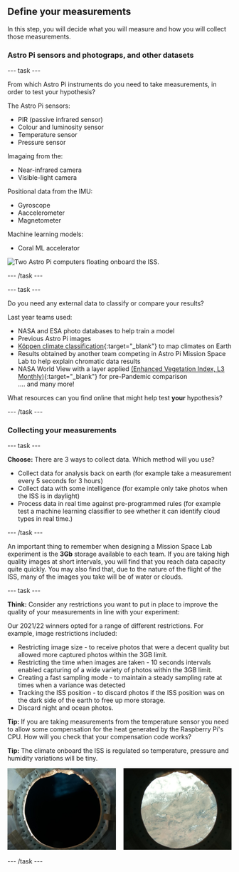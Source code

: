 ## Define your measurements

In this step, you will decide what you will measure and how you will collect those measurements. 

### Astro Pi sensors and photograps, and other datasets

--- task ---

From which Astro Pi instruments do you need to take measurements, in order to test your hypothesis?

The Astro Pi sensors:
+ PIR (passive infrared sensor)
+ Colour and luminosity sensor
+ Temperature sensor
+ Pressure sensor

Imagaing from the:
+ Near-infrared camera
+ Visible-light camera 

Positional data from the IMU:
+ Gyroscope 
+ Aaccelerometer
+ Magnetometer

Machine learning models:
+ Coral ML accelerator

![Two Astro Pi computers floating onboard the ISS.](images/AP_spin.gif)

--- /task ---

--- task ---

Do you need any external data to classify or compare your results?

Last year teams used: 

+ NASA and ESA photo databases to help train a model 
+ Previous Astro Pi images
+ [Köppen climate classification](https://en.wikipedia.org/wiki/K%C3%B6ppen_climate_classification){:target="_blank"} to map climates on Earth 
+ Results obtained by another team competing in Astro Pi Mission Space Lab to help explain  chromatic data results
+ NASA World View with a layer applied [(Enhanced Vegetation Index, L3 Monthly)](https://lpdaac.usgs.gov/products/mod13a3v061/){:target="_blank"} for pre-Pandemic comparison  
.... and many more!

What resources can you find online that might help test **your** hypothesis?

--- /task ---

### Collecting your measurements

--- task ---

**Choose:** There are 3 ways to collect data. Which method will you use? 
+ Collect data for analysis back on earth (for example take a measurement every 5 seconds for 3 hours)
+ Collect data with some intelligence (for example only take photos when the ISS is in daylight)
+ Process data in real time against pre-programmed rules (for example test a machine learning classifier to see whether it can identify cloud types in real time.)

--- /task ---

An important thing to remember when designing a Mission Space Lab experiment is the **3Gb** storage available to each team. If you are taking high quality images at short intervals, you will find that you reach data capacity quite quickly. You may also find that, due to the nature of the flight of the ISS, many of the images you take will be of water or clouds.

--- task ---

**Think:** Consider any restrictions you want to put in place to improve the quality of your measurements in line with your experiment: 

Our 2021/22 winners opted for a range of different restrictions. For example, image restrictions included:
+ Restricting image size - to receive photos that were a decent quality but allowed more captured photos within the 3GB limit. 
+ Restricting the time when images are taken - 10 seconds intervals enabled capturing of a wide variety of photos  within the 3GB limit. 
+ Creating a fast sampling mode - to maintain a steady sampling rate at times when a variance was detected 
+ Tracking the ISS position - to discard photos if the ISS position was on the dark side of the earth to free up more storage. 
+ Discard night and ocean photos.

**Tip:** If you are taking measurements from the temperature sensor you need to allow some compensation for the heat generated by the Raspberry Pi's CPU. How will you check that your compensation code works?

**Tip:** The climate onboard the ISS is regulated so temperature, pressure and humidity variations will be tiny. 

![Two images one most likely to be sea and the other most likely to be land.](images/land-probability.png)

--- /task ---
